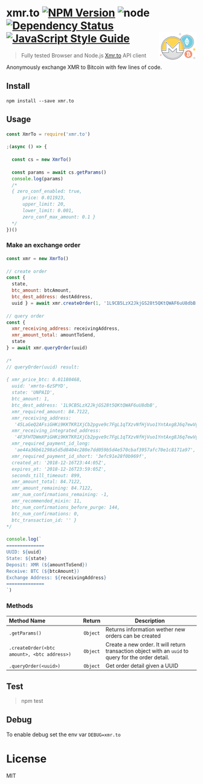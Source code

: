 # xmr.to [![NPM Version](https://img.shields.io/npm/v/xmr.to.svg)](https://www.npmjs.com/package/xmr.to) ![node](https://img.shields.io/node/v/xmr.to.svg) [![Dependency Status](https://david-dm.org/roccomuso/xmr.to.png)](https://david-dm.org/roccomuso/xmr.to) [![JavaScript Style Guide](https://img.shields.io/badge/code_style-standard-brightgreen.svg)](https://standardjs.com) [<img width="100" align="right" src="https://raw.githubusercontent.com/roccomuso/xmr.to/master/altcoins.png?sanitize=true" alt="bitcoin">](https://github.com/roccomuso/xmr.to)

> Fully tested Browser and Node.js [Xmr.to](https://xmr.to) API client

Anonymously exchange XMR to Bitcoin with few lines of code.

## Install

    npm install --save xmr.to

## Usage

```javascript
const XmrTo = require('xmr.to')

;(async () => {

  const cs = new XmrTo()

  const params = await cs.getParams()
  console.log(params)
  /*
  { zero_conf_enabled: true,
      price: 0.011923,
      upper_limit: 20,
      lower_limit: 0.001,
      zero_conf_max_amount: 0.1 }
  */
})()
```

### Make an exchange order

```javascript
const xmr = new XmrTo()

// create order
const {
  state,
  btc_amount: btcAmount,
  btc_dest_address: destAddress,
  uuid } = await xmr.createOrder(1, '1L9CB5LzX2JkjGS28t5QKtQWAF6uU8dbB')

// query order
const {
  xmr_receiving_address: receivingAddress,
  xmr_amount_total: amountToSend,
  state
} = await xmr.queryOrder(uuid)

/*
// queryOrder(uuid) result:

{ xmr_price_btc: 0.01180468,
  uuid: 'xmrto-6zSPYD',
  state: 'UNPAID',
  btc_amount: 1,
  btc_dest_address: '1L9CB5LzX2JkjGS28t5QKtQWAF6uU8dbB',
  xmr_required_amount: 84.7122,
  xmr_receiving_address:
   '45LaGeQ2AFsiGHKi9KKTKR1XjCb2pgve9c7FgL1qTXzvNfHjVuo1YntAxg8J6q7ewVgrQmWsm4Ry92JYFke2fvQXHhQAtf7',
  xmr_receiving_integrated_address:
   '4F3FHTDWmXPiGHKi9KKTKR1XjCb2pgve9c7FgL1qTXzvNfHjVuo1YntAxg8J6q7ewVgrQmWsm4Ry92JYFke2fvQXRdUKcRXCm1FK1Hd2uu',
  xmr_required_payment_id_long:
   'ae44a36b61298a5d5d8404c280e7dd059b5d4e570cbaf3957afc70e1c8171a97',
  xmr_required_payment_id_short: '3efc91e28f0b969f',
  created_at: '2018-12-16T23:44:05Z',
  expires_at: '2018-12-16T23:59:05Z',
  seconds_till_timeout: 899,
  xmr_amount_total: 84.7122,
  xmr_amount_remaining: 84.7122,
  xmr_num_confirmations_remaining: -1,
  xmr_recommended_mixin: 11,
  btc_num_confirmations_before_purge: 144,
  btc_num_confirmations: 0,
  btc_transaction_id: '' }
*/

console.log(`
==============
UUID: ${uuid}
State: ${state}
Deposit: XMR (${amountToSend})
Receive: BTC (${btcAmount})
Exchange Address: ${receivingAddress}
==============
`)
```

### Methods

|Method Name|Return|Description|
|:-----|:-----:|-----------|
|`.getParams()`|`Object`|Returns information wether new orders can be created|
|`.createOrder(<btc amount>, <btc address>)`|`Object`|Create a new order. It will return transaction object with an `uuid` to query for the order detail.|
|`.queryOrder(<uuid>)`|`Object`|Get order detail given a UUID|


## Test

> npm test

## Debug

To enable debug set the env var `DEBUG=xmr.to`

# License

MIT
